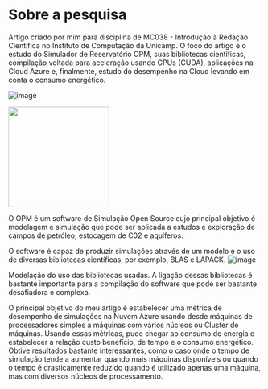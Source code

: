 # Sobre a pesquisa
Artigo criado por mim para disciplina de MC038 - Introdução à Redação Científica no Instituto de Computação da Unicamp. O foco do artigo é o estudo do Simulador de Reservatório OPM, suas bibliotecas científicas, compilação voltada para aceleração usando GPUs (CUDA), aplicações na Cloud Azure e, finalmente, estudo do desempenho na Cloud levando em conta o consumo energético.

![image](https://github.com/lima-agnaldo/OPM/blob/master/.files/Grid.jpg?raw=true)

<img align="center" src="https://github.com/lima-agnaldo/OPM/blob/master/.files/Grid.jpg?raw=true" height="200" />


O OPM é um software de Simulação Open Source cujo principal objetivo é modelagem e simulação que pode ser aplicada a estudos e exploração de campos de petróleo, estocagem de C02 e aquíferos.

O software é capaz de produzir simulações através de um modelo e o uso de diversas bibliotecas científicas, por exemplo, BLAS e LAPACK.
![image](https://github.com/lima-agnaldo/OPM/blob/master/.files/grafo_libs.jpg?raw=true)

Modelação do uso das bibliotecas usadas. A ligação dessas bibliotecas é bastante importante para a compilação do software que pode ser bastante desafiadora e complexa.


O principal objetivo do meu artigo é estabelecer uma métrica de desempenho de simulações na Nuvem Azure usando desde máquinas de processadores simples a máquinas com vários núcleos ou Cluster de máquinas. Usando essas métricas, pude chegar ao consumo de energia e estabelecer a relação custo benefício, de tempo e o consumo energético. Obtive resultados bastante interessantes, como o caso onde o tempo de simulação tende a aumentar quando mais máquinas disponíveis ou quando o tempo é drasticamente reduzido quando é utilizado apenas uma máquina, mas com diversos núcleos de processamento. 
